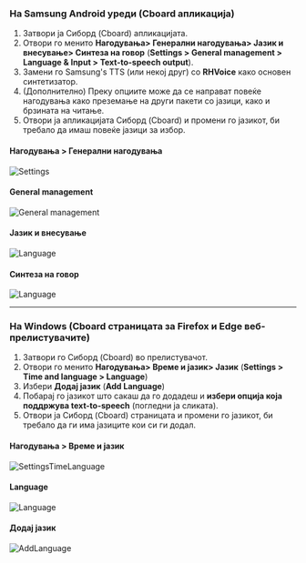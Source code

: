 ### На Samsung Android уреди (Cboard апликација)

1. Затвори ја Сиборд (Cboard) апликацијата.
2. Отвори го менито **Нагодувања> Генерални нагодувања> Јазик и внесување> Синтеза на говор** (**Settings > General management > Language & Input > Text-to-speech output**).
3. Замени го Samsung's TTS (или некој друг) со **RHVoice** како основен синтетизатор.
4. (Дополнително) Преку опциите може да се направат повеќе нагодувања како преземање на други пакети со јазици, како и брзината на читање.
5. Отвори ја апликацијата Сиборд (Cboard) и промени го јазикот, би требало да имаш повеќе јазици за избор.

#### Нагодувања > Генерални нагодувања

![Settings](/images/moreLanguages/samsung_switch_tts_01.png "Settings")

#### General management

![General management](/images/moreLanguages/samsung_switch_tts_02.png "General management")

#### Јазик и внесување

![Language](/images/moreLanguages/samsung_switch_tts_03.png "Language")

#### Синтеза на говор

![Language](/images/moreLanguages/samsung_switch_tts_04.png "Синтеза на говор")

---

### На Windows (Cboard страницата за Firefox и Edge веб-прелистувачите)

1. Затвори го Сиборд (Cboard) во прелистувачот.
2. Отвори го менито **Нагодувања> Време и јазик> Јазик** (**Settings > Time and language > Language**)
3. Избери **Додај јазик** (**Add Language**)
4. Побарај го јазикот што сакаш да го додадеш и **избери опција која поддржува text-to-speech** (погледни ја сликата).
5. Отвори ја Сиборд (Cboard) страницата и промени го јазикот, би требало да ги има јазиците кои си ги додал.

#### Нагодувања > Време и јазик

![SettingsTimeLanguage](/images/moreLanguages/windows_add_tts_01.png "Нагодувања> Време и јазик> Јазик")

#### Language

![Language](/images/moreLanguages/windows_add_tts_02.png "Language")

#### Додај јазик

![AddLanguage](/images/moreLanguages/windows_add_tts_03.png "Додај јазик")